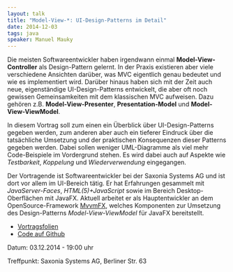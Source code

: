 ```yaml
---
layout: talk
title: "Model-View-*: UI-Design-Patterns im Detail"
date: 2014-12-03
tags: java
speaker: Manuel Mauky
---
```


Die meisten Softwareentwickler haben irgendwann einmal **Model-View-Controller** als Design-Pattern gelernt. In der Praxis existieren aber viele verschiedene Ansichten darüber, was MVC eigentlich genau bedeutet und wie es implementiert wird. Darüber hinaus haben sich mit der Zeit auch neue, eigenständige UI-Design-Patterns entwickelt, die aber oft noch gewissen Gemeinsamkeiten mit dem klassischen MVC aufweisen. Dazu gehören z.B. **Model-View-Presenter**, **Presentation-Model** und **Model-View-ViewModel**.

In diesem Vortrag soll zum einen ein Überblick über UI-Design-Patterns gegeben werden, zum anderen aber auch ein tieferer Eindruck über die tatsächliche Umsetzung und der praktischen Konsequenzen dieser Patterns gegeben werden. Dabei sollen weniger UML-Diagramme als viel mehr Code-Beispiele im Vordergrund stehen.
Es wird dabei auch auf Aspekte wie *Testbarkeit*, *Koppelung* und *Wiederverwendung* eingegangen.

Der Vortragende ist Softwareentwickler bei der Saxonia Systems AG und ist dort vor allem im UI-Bereich tätig. Er hat Erfahrungen gesammelt mit *JavaServer-Faces*, *HTML(5)+JavaScript* sowie im Bereich Desktop-Oberflächen mit JavaFX. Aktuell arbeitet er als Hauptentwickler an dem OpenSource-Framework [MvvmFX](https://github.com/sialcasa/mvvmFX), welches Komponenten zur Umsetzung des Design-Patterns *Model-View-ViewModel* für JavaFX bereitstellt.

+ [Vortragsfolien](https://github.com/lestard/juggr_model-view-star/raw/master/jug_slides.pdf)
+ [Code auf Github](https://github.com/lestard/juggr_model-view-star)


Datum: 03.12.2014 - 19:00 uhr

Treffpunkt: Saxonia Systems AG, Berliner Str. 63
